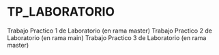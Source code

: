 # TP_LABORATORIO
Trabajo Practico 1 de Laboratorio (en rama master)
Trabajo Practico 2 de Laboratorio (en rama main)
Trabajo Practico 3 de Laboratorio (en rama master)
